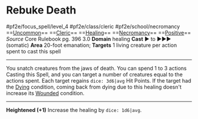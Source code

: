 # Rebuke Death
#pf2e/focus_spell/level_4 #pf2e/class/cleric #pf2e/school/necromancy 
==[Uncommon](rules/traits/uncommon.md)== ==[Cleric](rules/traits/cleric.md)== ==[Healing](rules/traits/healing.md)== ==[Necromancy](rules/traits/necromancy.md)== ==[Positive](rules/traits/positive.md)==
*Source* Core Rulebook pg. 396 3.0
**Domain** healing
**Cast** ► to ►►► (somatic)
**Area** 20-foot emanation; **Targets** 1 living creature per action spent to cast this spell

---
You snatch creatures from the jaws of death. You can spend 1 to 3 actions Casting this Spell, and you can target a number of creatures equal to the actions spent. Each target regains `dice: 3d6|avg` Hit Points. If the target had the [Dying](../../../Conditions/Dying.md) condition, coming back from dying due to this healing doesn't increase its [Wounded](../../../Conditions/Wounded.md) condition.

<hr>

**Heightened (+1)** Increase the healing by `dice: 1d6|avg`.